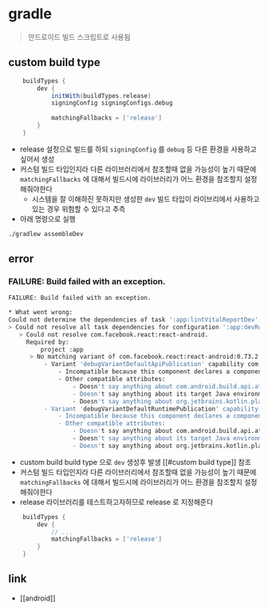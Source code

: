 # gradle
> 안드로이드 빌드 스크립트로 사용됨

## custom build type
```gradle
    buildTypes {
        dev {
            initWith(buildTypes.release)
            signingConfig signingConfigs.debug
    
            matchingFallbacks = ['release']
        }
    }
```
- release 설정으로 빌드를 하되 `signingConfig` 를 `debug` 등 다른 환경을 사용하고싶어서 생성
- 커스텀 빌드 타입인지라 다른 라이브러리에서 참조할때 없을 가능성이 높기 때문에 `matchingFallbacks` 에 대해서 빌드시에 라이브러리가 어느 환경을 참조할지 설정해줘야한다
  - 시스템을 잘 이해하진 못하지만 생성한 `dev` 빌드 타입이 라이브리에서 사용하고 있는 경우 위험할 수 있다고 추측
- 아래 명령으로 실행
```sh 
./gradlew assembleDev
```


##  error
### FAILURE: Build failed with an exception.
```sh 
FAILURE: Build failed with an exception.

* What went wrong:
Could not determine the dependencies of task ':app:lintVitalReportDev'.
> Could not resolve all task dependencies for configuration ':app:devRuntimeClasspath'.
   > Could not resolve com.facebook.react:react-android.
     Required by:
         project :app
      > No matching variant of com.facebook.react:react-android:0.73.2 was found. The consumer was configured to find a component for use during runtime, preferably optimized for Android, as well as attribute 'com.android.build.api.attributes.BuildTypeAttr' with value 'dev', attribute 'com.android.build.api.attributes.AgpVersionAttr' with value '8.1.1', attribute 'org.jetbrains.kotlin.platform.type' with value 'androidJvm' but:
          - Variant 'debugVariantDefaultApiPublication' capability com.facebook.react:react-android:0.73.2:
              - Incompatible because this component declares a component for use during compile-time, as well as attribute 'com.android.build.api.attributes.BuildTypeAttr' with value 'debug' and the consumer needed a component for use during runtime, as well as attribute 'com.android.build.api.attributes.BuildTypeAttr' with value 'dev'
              - Other compatible attributes:
                  - Doesn't say anything about com.android.build.api.attributes.AgpVersionAttr (required '8.1.1')
                  - Doesn't say anything about its target Java environment (preferred optimized for Android)
                  - Doesn't say anything about org.jetbrains.kotlin.platform.type (required 'androidJvm')
          - Variant 'debugVariantDefaultRuntimePublication' capability com.facebook.react:react-android:0.73.2 declares a component for use during runtime:
              - Incompatible because this component declares a component, as well as attribute 'com.android.build.api.attributes.BuildTypeAttr' with value 'debug' and the consumer needed a component, as well as attribute 'com.android.build.api.attributes.BuildTypeAttr' with value 'dev'
              - Other compatible attributes:
                  - Doesn't say anything about com.android.build.api.attributes.AgpVersionAttr (required '8.1.1')
                  - Doesn't say anything about its target Java environment (preferred optimized for Android)
                  - Doesn't say anything about org.jetbrains.kotlin.platform.type (required 'androidJvm')
```
- custom build build type 으로 `dev` 생성후 발생 [[#custom build type]] 참조
- 커스텀 빌드 타입인지라 다른 라이브러리에서 참조할때 없을 가능성이 높기 때문에 `matchingFallbacks` 에 대해서 빌드시에 라이브러리가 어느 환경을 참조할지 설정해줘야한다
- release 라이브러리를 테스트하고자하므로 release 로 지정해준다
```gradle
    buildTypes {
        dev {
            // ...
            matchingFallbacks = ['release']
        }
    }
```

## link
- [[android]]
